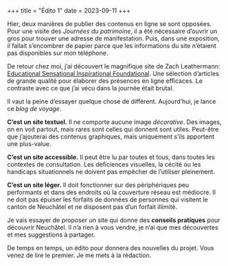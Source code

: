 +++
title = "Édito 1"
date = 2023-09-11
+++

Hier, deux manières de publier des contenus en ligne se sont opposées. Pour une visite des *Journées du patrimoine*, il a été nécessaire d’ouvrir un gros pour trouver une adresse de manifestation. Puis, dans une exposition, il fallait s’encombrer de papier parce que les informations du site n’étaient pas disponibles sur mon téléphone.

De retour chez moi, j’ai découvert le magnifique site de Zach Leathermann: [Educational Sensational Inspirational Foundational](https://esif.dev/). Une sélection d’articles de grande qualité pour élaborer des présences en ligne efficaces. Le contraste avec ce que j’ai vécu dans la journée était brutal. 

Il vaut la peine d’essayer quelque chose de différent. Aujourd’hui, je lance ce *blog de voyage*. 

**C’est un site textuel.** Il ne comporte aucune image *décorative*. Des images, on en voit partout, mais rares sont celles qui donnent sont utiles. Peut-être que j’ajouterai des contenus graphiques, mais uniquement s’ils apportent une plus-value.

**C’est un site accessible.** Il peut être lu par toutes et tous, dans toutes les contextes de consultation. Les déficiences visuelles, la cécité ou les handicaps situationnels ne doivent pas empêcher de l’utiliser pleinement.

**C’est un site léger.** Il doit fonctionner sur des périphériques peu performants et dans des endroits où la couverture réseau est médiocre. Il ne doit pas épuiser les forfaits de données de personnes qui visitent le canton de Neuchâtel et ne disposent pas d’un forfait illimité.

Je vais essayer de proposer un site qui donne des **conseils pratiques** pour découvrir Neuchâtel. Il n’a rien à vous vendre, je n’ai que mes découvertes et mes suggestions à partager.

De temps en temps, un édito pour donnera des nouvelles du projet. Vous venez de lire le premier. Je me mets à la rédaction.